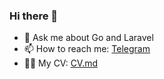 ### Hi there 👋

- 💬 Ask me about Go and Laravel
- 📫 How to reach me: [Telegram](https://t.me/wawan2030)
- 👨‍💻 My CV: [CV.md](https://github.com/wawan93/wawan93/blob/master/CV.md)

